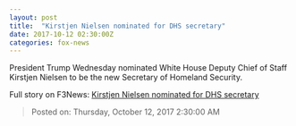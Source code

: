 ```yaml
---
layout: post
title:  "Kirstjen Nielsen nominated for DHS secretary"
date: 2017-10-12 02:30:00Z
categories: fox-news
---
```


President Trump Wednesday nominated White House Deputy Chief of Staff Kirstjen Nielsen to be the new Secretary of Homeland Security.


Full story on F3News: [Kirstjen Nielsen nominated for DHS secretary](http://www.f3nws.com/n/zysKUH)

> Posted on: Thursday, October 12, 2017 2:30:00 AM
